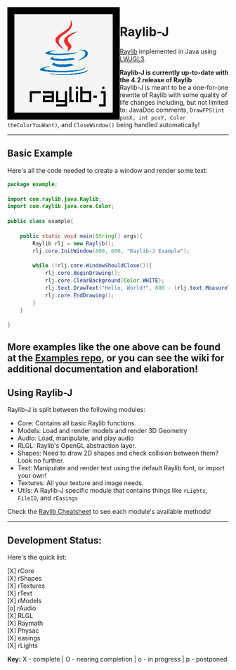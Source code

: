 <img align="left" src="https://github.com/CreedVI/Raylib-J/blob/main/logo/raylib-j_256x256.png" width=256 alt="Raylib-J Logo">

# Raylib-J


[Raylib](https://github.com/raysan5/raylib) implemented in Java using [LWJGL3](https://www.lwjgl.org/).

**Raylib-J is currently up-to-date with the 4.2 release of Raylib**<br>
Raylib-J is meant to be a one-for-one rewrite of Raylib with some quality of life changes including, but not limited 
to: JavaDoc comments, `DrawFPS(int posX, int posY, Color theColorYouWant)`, and `CloseWindow()` being handled 
automatically!

---

## Basic Example

Here's all the code needed to create a window and render some text:

```java
package example;

import com.raylib.java.Raylib;
import com.raylib.java.core.Color;

public class example{

    public static void main(String[] args){
        Raylib rlj = new Raylib();
        rlj.core.InitWindow(800, 600, "Raylib-J Example");

        while (!rlj.core.WindowShouldClose()){
            rlj.core.BeginDrawing();
            rlj.core.ClearBackground(Color.WHITE);
            rlj.text.DrawText("Hello, World!", 800 - (rlj.text.MeasureText("Hello, World!", 20)/2), 300, 20, Color.DARKGRAY);
            rlj.core.EndDrawing();
        }
    }

}
```

More examples like the one above can be found at the [Examples repo](https://github.com/CreedVI/Raylib-J-Examples), or you can 
see the wiki for additional documentation and elaboration!
---

## Using Raylib-J

Raylib-J is split between the following modules:
 * Core: Contains all basic Raylib functions.
 * Models: Load and render models and render 3D Geometry
 * Audio: Load, manipulate, and play audio
 * RLGL: Raylib's OpenGL abstraction layer. 
 * Shapes: Need to draw 2D shapes and check collision between them? Look no further.
 * Text: Manipulate and render text using the default Raylib font, or import your own!
 * Textures: All your texture and image needs.
 * Utils: A Raylib-J specific module that contains things like `rLights`, `FileIO`, and `rEasings`

Check the [Raylib Cheatsheet](https://www.raylib.com/cheatsheet/cheatsheet.html) to see each module's available methods!

---

## Development Status:

Here's the quick list:

[X] rCore <br>
[X] rShapes <br>
[X] rTextures <br>
[X] rText <br>
[X] rModels <br>
[o] rAudio <br>
[X] RLGL <br>
[X] Raymath <br>
[X] Physac <br>
[X] easings <br>
[X] rLights <br>

<b>Key:</b>
X - complete |
O - nearing completion |
o - in progress |
p - postponed
